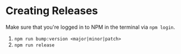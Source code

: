 # Creating Releases

Make sure that you're logged in to NPM in the terminal via `npm login`.

1. `npm run bump:version <major|minor|patch>`
2. `npm run release`